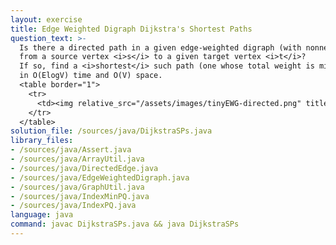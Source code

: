 ```yaml
---
layout: exercise
title: Edge Weighted Digraph Dijkstra's Shortest Paths
question_text: >-
  Is there a directed path in a given edge-weighted digraph (with nonnegative edges)
  from a source vertex <i>s</i> to a given target vertex <i>t</i>?
  If so, find a <i>shortest</i> such path (one whose total weight is minimal)
  in O(ElogV) time and O(V) space.
  <table border="1">
    <tr>
      <td><img relative_src="/assets/images/tinyEWG-directed.png" title="tinyEWG-directed"></td>
    </tr>
  </table>
solution_file: /sources/java/DijkstraSPs.java
library_files:
- /sources/java/Assert.java
- /sources/java/ArrayUtil.java
- /sources/java/DirectedEdge.java
- /sources/java/EdgeWeightedDigraph.java
- /sources/java/GraphUtil.java
- /sources/java/IndexMinPQ.java
- /sources/java/IndexPQ.java
language: java
command: javac DijkstraSPs.java && java DijkstraSPs
---
```

